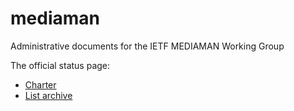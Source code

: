 # mediaman
Administrative documents for the IETF MEDIAMAN Working Group

The official status page:
* [Charter](https://tools.ietf.org/wg/mediaman/charters)
* [List archive](https://mailarchive.ietf.org/arch/browse/media-types/)

